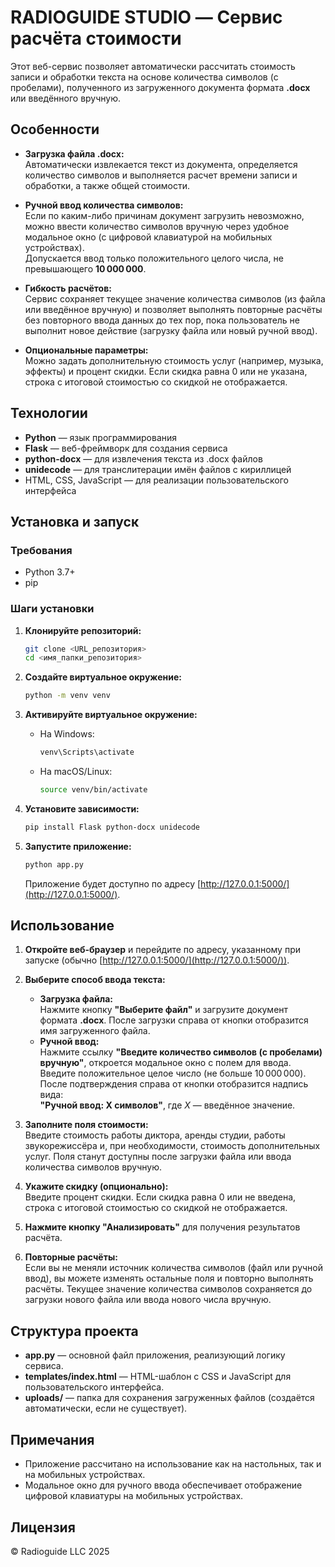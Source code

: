 # RADIOGUIDE STUDIO — Сервис расчёта стоимости

Этот веб-сервис позволяет автоматически рассчитать стоимость записи и обработки текста на основе количества символов (с пробелами), полученного из загруженного документа формата **.docx** или введённого вручную.

## Особенности

- **Загрузка файла .docx:**  
  Автоматически извлекается текст из документа, определяется количество символов и выполняется расчет времени записи и обработки, а также общей стоимости.
  
- **Ручной ввод количества символов:**  
  Если по каким-либо причинам документ загрузить невозможно, можно ввести количество символов вручную через удобное модальное окно (с цифровой клавиатурой на мобильных устройствах).  
  Допускается ввод только положительного целого числа, не превышающего **10 000 000**.

- **Гибкость расчётов:**  
  Сервис сохраняет текущее значение количества символов (из файла или введённое вручную) и позволяет выполнять повторные расчёты без повторного ввода данных до тех пор, пока пользователь не выполнит новое действие (загрузку файла или новый ручной ввод).

- **Опциональные параметры:**  
  Можно задать дополнительную стоимость услуг (например, музыка, эффекты) и процент скидки. Если скидка равна 0 или не указана, строка с итоговой стоимостью со скидкой не отображается.

## Технологии

- **Python** — язык программирования
- **Flask** — веб-фреймворк для создания сервиса
- **python-docx** — для извлечения текста из .docx файлов
- **unidecode** — для транслитерации имён файлов с кириллицей
- HTML, CSS, JavaScript — для реализации пользовательского интерфейса

## Установка и запуск

### Требования

- Python 3.7+
- pip

### Шаги установки

1. **Клонируйте репозиторий:**
   ```bash
   git clone <URL_репозитория>
   cd <имя_папки_репозитория>
   ```

2. **Создайте виртуальное окружение:**
   ```bash
   python -m venv venv
   ```

3. **Активируйте виртуальное окружение:**
   - На Windows:
     ```bash
     venv\Scripts\activate
     ```
   - На macOS/Linux:
     ```bash
     source venv/bin/activate
     ```

4. **Установите зависимости:**
   ```bash
   pip install Flask python-docx unidecode
   ```

5. **Запустите приложение:**
   ```bash
   python app.py
   ```
   Приложение будет доступно по адресу [http://127.0.0.1:5000/](http://127.0.0.1:5000/).

## Использование

1. **Откройте веб-браузер** и перейдите по адресу, указанному при запуске (обычно [http://127.0.0.1:5000/](http://127.0.0.1:5000/)).

2. **Выберите способ ввода текста:**
   - **Загрузка файла:**  
     Нажмите кнопку **"Выберите файл"** и загрузите документ формата **.docx**. После загрузки справа от кнопки отобразится имя загруженного файла.
   - **Ручной ввод:**  
     Нажмите ссылку **"Введите количество символов (с пробелами) вручную"**, откроется модальное окно с полем для ввода. Введите положительное целое число (не больше 10 000 000). После подтверждения справа от кнопки отобразится надпись вида:  
     **"Ручной ввод: X символов"**, где *X* — введённое значение.

3. **Заполните поля стоимости:**  
   Введите стоимость работы диктора, аренды студии, работы звукорежиссёра и, при необходимости, стоимость дополнительных услуг. Поля станут доступны после загрузки файла или ввода количества символов вручную.

4. **Укажите скидку (опционально):**  
   Введите процент скидки. Если скидка равна 0 или не введена, строка с итоговой стоимостью со скидкой не отображается.

5. **Нажмите кнопку "Анализировать"** для получения результатов расчёта.

6. **Повторные расчёты:**  
   Если вы не меняли источник количества символов (файл или ручной ввод), вы можете изменять остальные поля и повторно выполнять расчёты. Текущее значение количества символов сохраняется до загрузки нового файла или ввода нового числа вручную.

## Структура проекта

- **app.py** — основной файл приложения, реализующий логику сервиса.
- **templates/index.html** — HTML-шаблон с CSS и JavaScript для пользовательского интерфейса.
- **uploads/** — папка для сохранения загруженных файлов (создаётся автоматически, если не существует).

## Примечания

- Приложение рассчитано на использование как на настольных, так и на мобильных устройствах.
- Модальное окно для ручного ввода обеспечивает отображение цифровой клавиатуры на мобильных устройствах.

## Лицензия

 © Radioguide LLC 2025
